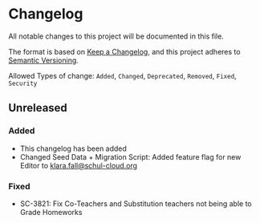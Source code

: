 # Changelog

All notable changes to this project will be documented in this file.

The format is based on [Keep a Changelog](https://keepachangelog.com/en/1.0.0/),
and this project adheres to [Semantic Versioning](https://semver.org/spec/v2.0.0.html).

Allowed Types of change: `Added`, `Changed`, `Deprecated`, `Removed`, `Fixed`, `Security`

## Unreleased

### Added

-   This changelog has been added
- Changed Seed Data + Migration Script: Added feature flag for new Editor to klara.fall@schul-cloud.org

### Fixed
-   SC-3821: Fix Co-Teachers and Substitution teachers not being able to Grade Homeworks
